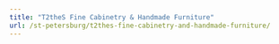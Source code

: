 ```yaml
---
title: "T2theS Fine Cabinetry & Handmade Furniture"
url: /st-petersburg/t2thes-fine-cabinetry-and-handmade-furniture/
---
```

